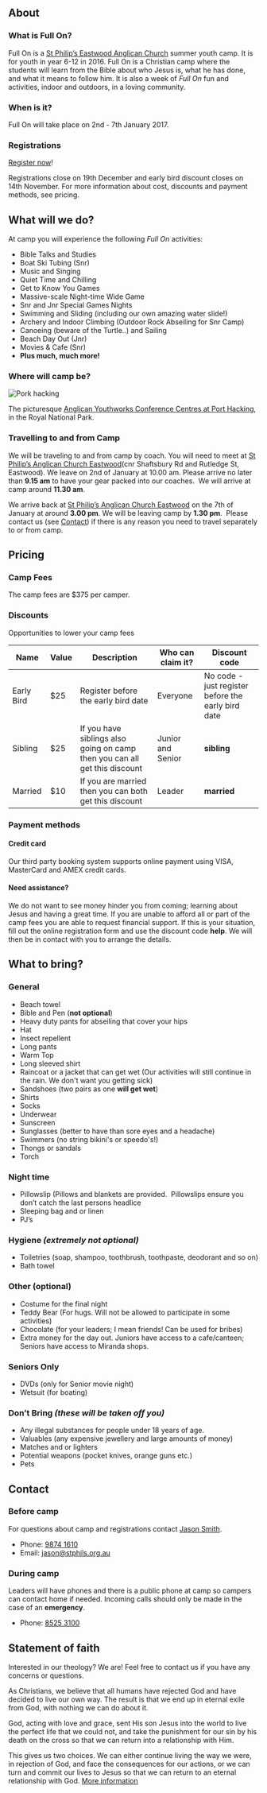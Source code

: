## About

### What is Full On?

Full On is a [St Philip’s Eastwood Anglican Church](http://en.stphils.org.au/) summer youth camp.
It is for youth in year 6-12 in 2016. Full On is a Christian camp where the students will learn from the Bible about who
Jesus is, what he has done, and what it means to follow him. It is also a week of *Full On* fun and activities, indoor and
outdoors, in a loving community.

### When is it?

Full On will take place on 2nd - 7th January 2017.

### Registrations

[Register now](https://www.trybooking.com/NJFA)!

Registrations close on 19th December and early bird discount closes on 14th November.
For more information about cost, discounts and payment methods, see pricing.

## What will we do?

At camp you will experience the following *Full On* activities:

- Bible Talks and Studies
- Boat Ski Tubing (Snr)
- Music and Singing
- Quiet Time and Chilling
- Get to Know You Games
- Massive-scale Night-time Wide Game
- Snr and Jnr Special Games Nights
- Swimming and Sliding (including our own amazing water slide!)
- Archery and Indoor Climbing (Outdoor Rock Abseiling for Snr Camp)
- Canoeing (beware of the Turtle..) and Sailing
- Beach Day Out (Jnr)
- Movies &amp; Cafe (Snr)
- **Plus much, much more!**

### Where will camp be?

![Pork hacking](https://static1.squarespace.com/static/56e6167262cd94987f77cdb2/57215b5d2eeb81e76d84e40d/5770b2563e00bed84f10b382/1467003494593/_CAL3925.jpg?format=600w)

The picturesque [Anglican Youthworks Conference Centres at Port Hacking](http://www.youthworkscentres.net/port-hacking), in the Royal National Park.

### Travelling to and from Camp

We will be traveling to and from camp by coach. You will need to meet at [St Philip’s Anglican Church Eastwood](http://en.stphils.org.au/)(cnr Shaftsbury Rd and Rutledge St, Eastwood). We leave on 2nd of January at 10.00 am. Please arrive no later than **9.15 am** to have your gear packed into our coaches.  We will arrive at camp around **11.30 am**.

We arrive back at [St Philip’s Anglican Church Eastwood](http://en.stphils.org.au/) on the 7th of January at around **3.00 pm**. We will be leaving camp by **1.30 pm**.  Please contact us (see [Contact](/#contact)) if there is any reason you need to travel separately to or from camp.

## Pricing

### Camp Fees

The camp fees are $375 per camper.

### Discounts

Opportunities to lower your camp fees

| Name       | Value | Description  | Who can claim it? | Discount code |
|------------|-------|----------------------------------------------------------------------------|-------------------|---------|
| Early Bird | $25   | Register before the early bird date                                        | Everyone          | No code - just register before the early bird date |
| Sibling    | $25   | If you have siblings also going on camp then you can all get this discount | Junior and Senior | **sibling** |
| Married    | $10   | If you are married then you can both get this discount                     | Leader            | **married** |


### Payment methods

#### Credit card

Our third party booking system supports online payment using VISA, MasterCard and AMEX credit cards.

#### Need assistance?

We do not want to see money hinder you from coming; learning about Jesus and having a great time. If you are unable to afford all or part of the camp fees you are able to request financial support. If this is your situation, fill out the online registration form and use the discount code **help**. We will then be in contact with you to arrange the details.

## What to bring?

### General
- Beach towel
- Bible and Pen (**not optional**)
- Heavy duty pants for abseiling that cover your hips
- Hat
- Insect repellent
- Long pants
- Warm Top
- Long sleeved shirt
- Raincoat or a jacket that can get wet (Our activities will still continue in the rain. We don't want you getting sick)
- Sandshoes (two pairs as one **will get wet**)
- Shirts
- Socks
- Underwear
- Sunscreen
- Sunglasses (better to have than sore eyes and a headache)
- Swimmers (no string bikini's or speedo's!)
- Thongs or sandals
- Torch

### Night time

- Pillowslip (Pillows and blankets are provided.  Pillowslips ensure you don’t catch the last persons headlice
- Sleeping bag and or linen
- PJ’s

### Hygiene *(extremely not optional)*

- Toiletries (soap, shampoo, toothbrush, toothpaste, deodorant and so on)
- Bath towel

### Other (optional)
- Costume for the final night
- Teddy Bear (For hugs. Will not be allowed to participate in some activities)
- Chocolate (for your leaders; I mean friends! Can be used for bribes)
- Extra money for the day out. Juniors have access to a cafe/canteen; Seniors have access to Miranda shops.

### Seniors Only

- DVDs (only for Senior movie night)
- Wetsuit (for boating)

### Don’t Bring *(these will be taken off you)*

- Any illegal substances for people under 18 years of age. 
- Valuables (any expensive jewellery and large amounts of money)
- Matches and or lighters
- Potential weapons (pocket knives, orange guns etc.)
- Pets

## Contact

### Before camp

For questions about camp and registrations contact [Jason Smith](http://en.stphils.org.au/about-us/staff-profiles/).

- Phone: [9874 1610](tel:98741610)
- Email: [jason@stphils.org.au](mailto:jason@stphils.org.au)

### During camp

Leaders will have phones and there is a public phone at camp so campers can contact home if needed. Incoming calls should only be made in the case of an **emergency**.

- Phone: [8525 3100](tel:85253100)

## Statement of faith

Interested in our theology? We are! Feel free to contact us if you have any concerns or questions.

As Christians, we believe that all humans have rejected God and have decided to live our own way. The result is that we end up in eternal exile from God, with nothing we can do about it.

God, acting with love and grace, sent His son Jesus into the world to live the perfect life that we could not, and take the punishment for our sin by his death on the cross so that we can return into a relationship with Him.

This gives us two choices. We can either continue living the way we were, in rejection of God, and face the consequences for our actions, or we can turn and commit our lives to Jesus so that we can return to an eternal relationship with God. [More information](http://www.matthiasmedia.com.au/2wtl/2wtlonline.html)
